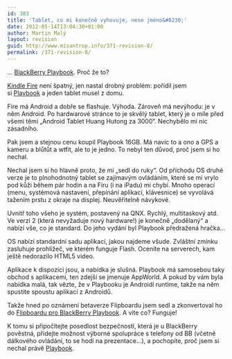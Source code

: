 ```yaml
---
id: 383
title: 'Tablet, co mi konečně vyhovuje, nese jméno&#8230;'
date: 2012-05-14T13:04:30+01:00
author: Martin Malý
layout: revision
guid: http://www.misantrop.info/371-revision-8/
permalink: /371-revision-8/
---
```

&#8230; [BlackBerry Playbook](http://www.amazon.com/gp/product/B004UL34EY/ref=as_li_ss_il?ie=UTF8&tag=dein-20&linkCode=as2&camp=1789&creative=390957&creativeASIN=B004UL34EY). Proč že to?

<!--more-->

[Kindle Fire](http://www.misantrop.info/flashujeme-kindle-fire-krok-za-krokem/) není špatný, jen nastal drobný problém: pořídil jsem si [Playbook](http://www.amazon.com/gp/product/B004UL34EY/ref=as_li_ss_il?ie=UTF8&tag=dein-20&linkCode=as2&camp=1789&creative=390957&creativeASIN=B004UL34EY) a jeden tablet musel z domu.<img style="border: none !important; margin: 0px !important;" src="http://www.misantrop.info/wp-content/uploads/2012/05/irtdein-20amplas2ampo1ampaB0051VVOB2" alt="" width="1" height="1" border="0" />

Fire má Android a dobře se flashuje. Výhoda. Zároveň má nevýhodu: je v něm Android. Po hardwarové stránce to je skvělý tablet, který je o míle před všemi těmi &#8222;Android Tablet Huang Hutong za 3000&#8220;. Nechybělo mi nic zásadního.

Pak jsem a stejnou cenu koupil Playbook 16GB. Má navíc to a ono a GPS a kameru a blůtůt a wtfit, ale to je jedno. To nebyl ten důvod, proč jsem si ho nechal.

Nechal jsem si ho hlavně proto, že mi &#8222;sedl do ruky&#8220;. Od příchodu OS druhé verze je to plnohodnotný tablet se zajímavým ovládáním, které se mi vrylo pod kůži během pár hodin a na Firu (i na iPadu) mi chybí. Mnoho operací (menu, systémová nastavení, přepínání aplikací, klávesnice) se vyvolává tažením prstu z okraje na displej. Neuvěřitelně návykové.

Uvnitř toho všeho je systém, postavený na QNX. Rychlý, multitaskový atd. Ve verzi 2 (která nevyžaduje nový hardware!) je konečně &#8222;dodělaný&#8220; a nabízí vše, co je standard. Do jeho vydání byl Playbook předražená hračka&#8230;

OS nabízí standardní sadu aplikací, jakou najdeme všude. Zvláštní zmínku zasluhuje prohlížeč, ve kterém funguje Flash. Oceníte na serverech, kam ještě nedorazilo HTML5 video.

Aplikace k dispozici jsou, a nabídka je slušná. Playbook má samosebou taky obchod s aplikacemi, ten zdejší se jmenuje AppWorld. A pokud by vám byla nabídka malá, tak vězte, že v Playbooku je Androidí runtime, takže na něm spustíte spoustu aplikací z Androidů.

Takže hned po oznámení betaverze Flipboardu jsem sedl a zkonvertoval ho do [Flipboardu pro BlackBerry Playbook](http://www.misantrop.info/flipboard-for-blackberry-playbook/). A víte co? Funguje!

K tomu si připočítejte posedlost bezpečností, která je u BlackBerry pověstná, přidejte možnost výborné spolupráce s telefony od BB (včetně dálkového ovládání, to se hodí na prezentace&#8230;), a pochopíte, proč jsem si nechal právě [Playbook](http://www.amazon.com/gp/product/B004UL34EY/ref=as_li_ss_il?ie=UTF8&tag=dein-20&linkCode=as2&camp=1789&creative=390957&creativeASIN=B004UL34EY).
